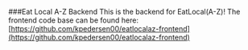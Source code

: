 ###Eat Local A-Z Backend
This is the backend for EatLocal(A-Z)! 
The frontend code base can be found here: [https://github.com/kpedersen00/eatlocalaz-frontend](https://github.com/kpedersen00/eatlocalaz-frontend)
